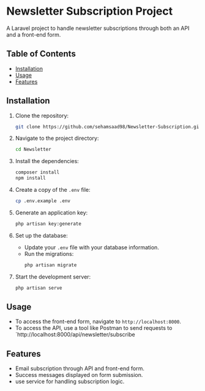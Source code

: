 # Newsletter Subscription Project

A Laravel project to handle newsletter subscriptions through  both an API and a front-end form.

## Table of Contents

- [Installation](#installation)
- [Usage](#usage)
- [Features](#features)

## Installation

1. Clone the repository:
    ```bash
    git clone https://github.com/sehamsaad98/Newsletter-Subscription.git
    ```

2. Navigate to the project directory:
    ```bash
    cd Newsletter
    ```

3. Install the dependencies:
    ```bash
    composer install
    npm install
    ```

4. Create a copy of the `.env` file:
    ```bash
    cp .env.example .env
    ```

5. Generate an application key:
    ```bash
    php artisan key:generate
    ```

6. Set up the database:
    - Update your `.env` file with your database information.
    - Run the migrations:
        ```bash
        php artisan migrate
        ```

7. Start the development server:
    ```bash
    php artisan serve
    ```

## Usage

- To access the front-end form, navigate to `http://localhost:8000`.
- To access the API, use a tool like Postman to send requests to `http://localhost:8000/api/newsletter/subscribe

## Features

- Email subscription through  API and front-end form.
- Success messages displayed on form submission.
- use service for handling subscription logic.




